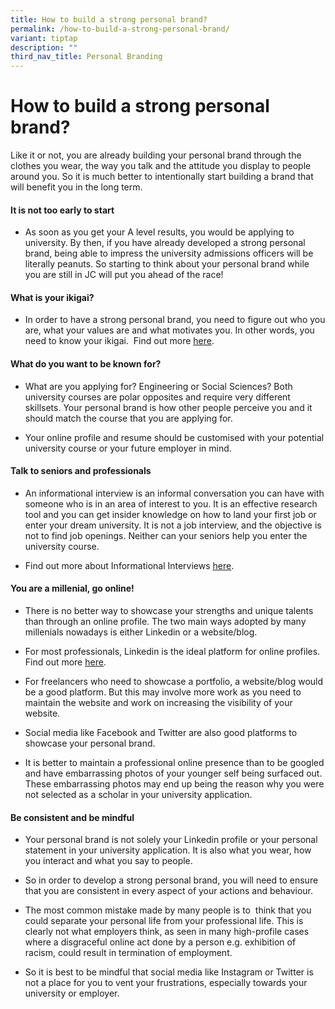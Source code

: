 ```yaml
---
title: How to build a strong personal brand?
permalink: /how-to-build-a-strong-personal-brand/
variant: tiptap
description: ""
third_nav_title: Personal Branding
---
```

<h1>How to build a strong&nbsp;personal brand?</h1>
<p>Like it or not, you are already building your personal brand through the
clothes you wear, the way you talk and the attitude you display to people
around you. So it is much better to intentionally start building a brand
that will benefit you in the long term.</p>
<h4>It is not too early to start</h4>
<ul>
<li>
<p>As soon as you get your A level results, you would be applying to university.
By then, if you have already developed a strong personal brand, being able
to impress the university admissions officers&nbsp;will be literally peanuts.
So starting to think about your personal brand while you are still in JC
will put you ahead of the race!</p>
</li>
</ul>
<h4>What is your ikigai?</h4>
<ul>
<li>
<p>In order to have a strong personal brand, you need to figure out who you
are, what your values are and what motivates you. In other words, you need
to know your ikigai.&nbsp; Find out more <a href="https://ecg.nanyangjc.moe.edu.sg/career-purpose/" class="wixui-rich-text__text" rel="noopener noreferrer nofollow" target="_self"><u>here</u></a>.</p>
</li>
</ul>
<h4>What do you want to be known for?</h4>
<ul>
<li>
<p>What are you applying for? Engineering or Social Sciences? Both university
courses are polar opposites and require very different skillsets. Your
personal brand is how other people perceive you and&nbsp;it should match
the course that you are applying for.</p>
</li>
<li>
<p>Your online profile and resume should be customised with&nbsp;your potential
university course or your future employer in mind.</p>
</li>
</ul>
<h4>Talk to seniors and professionals</h4>
<ul>
<li>
<p>An&nbsp;informational interview&nbsp;is an informal conversation you can
have&nbsp;with someone who is in an area of interest to you. It is an effective
research tool and you can get insider knowledge on how to land your first
job or enter your dream university. It is&nbsp;not a job&nbsp;interview,
and the objective is not to find job openings. Neither can your seniors
help you enter the university course.</p>
</li>
<li>
<p>Find out more about Informational Interviews <a href="https://ecg.nanyangjc.moe.edu.sg/informational-interviews/" class="wixui-rich-text__text" rel="noopener noreferrer nofollow" target="_self"><u>here</u></a>.</p>
</li>
</ul>
<h4>You are a millenial, go online!</h4>
<ul>
<li>
<p>There is no&nbsp;better way to showcase your strengths and unique talents
than&nbsp;through an online profile. The two main ways adopted by many
millenials nowadays is either Linkedin or a website/blog.</p>
</li>
<li>
<p>For most professionals, Linkedin is the ideal platform for online profiles.
Find out more <a href="https://ecg.nanyangjc.moe.edu.sg/importance-of-linkedin/" class="wixui-rich-text__text" rel="noopener noreferrer nofollow" target="_self"><u>here</u></a>.</p>
</li>
<li>
<p>For freelancers who need to showcase a portfolio, a website/blog would
be a good platform. But this may involve more work as you need to maintain
the website and work on increasing the visibility of your website.</p>
</li>
<li>
<p>Social media like Facebook and&nbsp;Twitter&nbsp;are also good platforms
to showcase your personal brand.</p>
</li>
<li>
<p>It is better to maintain a professional online presence than to be googled
and have embarrassing photos of your younger self being surfaced out. These
embarrassing photos may end up being the reason why you were not selected
as a scholar in your university application.</p>
</li>
</ul>
<h4>Be consistent and be mindful</h4>
<ul>
<li>
<p>Your personal brand is not solely your Linkedin profile or your personal
statement in your university application. It is also what you wear, how
you interact and what you say to people.&nbsp;</p>
</li>
<li>
<p>So in order to develop a strong personal brand, you will need to ensure
that you are consistent in every aspect of your actions and behaviour.</p>
</li>
<li>
<p>The most common mistake&nbsp;made by many people&nbsp;is to&nbsp; think
that you could separate your personal life from your professional life.
This is clearly not what employers think, as seen in many high-profile
cases where a disgraceful online act done by a person e.g. exhibition of
racism, could result in termination of employment.</p>
</li>
<li>
<p>So it is best to be mindful that social media like Instagram or Twitter
is not a place for you to vent your frustrations, especially towards your
university or employer.</p>
</li>
</ul>
<p></p>